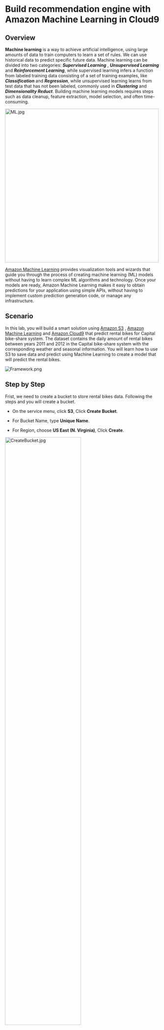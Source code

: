 Build recommendation engine with Amazon Machine Learning in Cloud9
==============================================================

## Overview

__Machine learning__ is a way to achieve artificial intelligence, using large amounts of data to train computers to learn a set of rules. We can use historical data to predict specific future data. Machine learning can be divided into two categories: __*Supervised Learning*__ , __*Unsupervised Learning*__ and __*Reinforcement Learning*__, while supervised learning infers a function from labeled training data consisting of a set of training examples, like __*Classification*__ and __*Regression*__, while unsupervised learning learns from test data that has not been labeled, commonly used in __*Clustering*__ and __*Dimensionality Reduct*__. Building machine learning models requires steps such as data cleanup, feature extraction, model selection, and often time-consuming.

<img alt="ML.jpg" src="./images/ML.jpg" width="500">

[Amazon Machine Learning](https://aws.amazon.com/aml/?nc1=h_ls) provides visualization tools and wizards that guide you through the process of creating machine learning (ML) models without having to learn complex ML algorithms and technology. Once your models are ready, Amazon Machine Learning makes it easy to obtain predictions for your application using simple APIs, without having to implement custom prediction generation code, or manage any infrastructure.

## Scenario

In this lab, you will build a smart solution using [Amazon S3](https://aws.amazon.com/s3/) , [Amazon Machine Learning](https://aws.amazon.com/machine-learning/) and [Amazon Cloud9](https://aws.amazon.com/tw/cloud9/) that predict rental bikes for Capital bike-share system. The dataset contains the daily amount of rental bikes between years 2011 and 2012 in the Capital bike-share system with the corresponding weather and seasonal information. You will learn how to use S3 to save data and predict using Machine Learning to create a model that will predict the rental bikes.

![Framework.png](./images/Framework.png)

## Step by Step
Frist, we need to create a bucket to store rental bikes data. Following the steps and you will create a bucket.

- On the service menu, click __S3__, Click __Create Bucket__.

- For Bucket Name, type __Unique Name__.

- For Region, choose __US East (N. Virginia)__, Click __Create__.

<img alt="CreateBucket.jpg" src="./images/CreateBucket.jpg" width="70%">

- Select the bucket which you created before, Click __Upload__, Click __Add files__.

- Select the __bike.csv__ file, then choose Click __Start Upload__.

### Create Model using Amazon Machine Learning
Create a model for the number of bicycle rentals, and use __S3__ as data source, we will use __*season,mnth, weekday, workingday, weathersit as feature*__, and __*cnt*__ is target label. At last, we will create real-time predictions endpoint to get real-time result.

- On the service menu, click __Machine Learning__, click __Get Started__ and __Launch__.

- For __Where is your data__, choose __S3__.

- For __S3 location__, choose the s3 bucket location/file which you created.

- For __Datasource name__, type __ml‐data__, Click __Verify__.

<img alt="ModelSetting.jpg" src="./images/ModelSetting.jpg" width="70%">

- For __S3 permissions__, click __yes__.

> Note: You will see ‘The validation is successful. To go to the next step, choose Continue’
<img alt="VaildationSuccess.jpg" src="./images/VaildationSuccess.jpg" width="300">



- In __Schema__ part:
    1. About the first line in the column name, click __yes__ when you see the question: Does the first line in your CSV contain the column names?
    2. For Datatype, choose season/mnth/weekday/workingday/weathersit as __Categorical__
    3. For Datatype, choose cnt as __Numetric__.
    ![SetColumnType.png](./images/SetColumnType.png)

- In __Target__ part:
    1. For target, choose __cnt__ as target for prediction.

- In __Row ID__ ,__Review__ ,__ML model settings__ part, use the default settings and click __Review__.

- In __Review__ part, 
    1. Click __Create ML Model__.
    2. Wait for Amazon ML reports the status as __Completed__.
    ![ModelComplete.jpg](./images/ModelComplete.jpg)

    3. Note your model __ID__.

- In Predictions section, click __Create endpoint__ to enable real-time predictions.

- For __Create a real-time endpoint__ dialog, click __Create__.
- Note your real-time prediction __Endpoint Url__.

<img alt="EndpointUrl.png" src="./images/EndpointUrl.png" width="300">

### Test Model in Web page using Cloud9
We will use AWS Cloud9 services to develop our web page. The web use AWS SDK for PHP to integrate __Amazon Machine Learning__ in our application and build real-time predictions.

 [AWS Cloud9](https://aws.amazon.com/cloud9/?nc1=h_ls) is a cloud-based integrated development environment (IDE) that lets you write, run, and debug your code with just a browser. It includes a code editor, debugger, and terminal. Cloud9 comes prepackaged with essential tools for popular programming languages, including JavaScript, Python, PHP, and more, so you don’t need to install files or configure your development machine to start new projects. 
- On the service menu, click __Cloud9__, click __Create environment__.

- Enter the followings:
    1. Name : __test-ml-model__
    2. Describe : use to test AWS ML

- In __Environment settings__ part:
    1. Environment type : Choose __Create a new instance for environment (EC2)__.
    2. Instance type : Choose __t2.micro (1 GiB RAM + 1 vCPU)__.


- At __Review__ page, click __Create environment__.

>Note : Please download the __Web__ folder in this tutorial. 

- In the navigation pane, click __File__ and choose __Select folder__.

- Choose the folder __Web__ you download before.

- Copy below command and paste into terminal to update packges.
    
      sudo yum -y update

- Enter the command in terminal to change folder to __Web__.

      cd Web
- Enter the command in terminal to install composer.

      curl -sS https://getcomposer.org/installer | php

- Enter the command in terminal to install __AWS SDK for PHP__.


      php composer.phar require aws/aws-sdk-php

- Open the __regression.php__ in console.

- At line 118 and 119, paste __your model id__ and __your predict endpoint__ here.
![Line118119.png](./images/Line118119.png)

- At line 164, paste __your model id__ here.
![Line164.png](./images/Line164.png)

- In the navigation pane, click __Run__ and choose __Run Configurations__.

- Choose __New Run Configuration__.

- In __Command__ field, enter the following :
       
      Web/regression.php

- In __Runner__ part, choose __PHP (built-in web server)__, and click green button __Run__.

- In the navigation pane, click __Review__ and choose __Preview Running Application__.

- You will see the page like below.

![NotFound.png](./images/NotFound.png)

- Add the following behind the __/__.

      Web/regression.php

- You will see the below page.
![SuccessPage.png](./images/SuccessPage.png)

- Click __Predict__, you will see the predict result.
![PredictResult.png](./images/PredictResult.png)


## Conclusion

Now you've created a forecast model for the number of bicycle rentals with __AWS Machine Learning__ and tested it with __Cloud9__ , and create realtime endpoint to add this to the php page for real-time predictions. 

AWS Machine Learning can also be used in other scenarios, such as spam classification, text sentiment analysis, news classification, movie recommendation engine, etc. It really reduces labor costs and time to build, train the model. 

Machine learning is now a trend, if you don't have any machine learning experience, just try AWS Machine Learning.